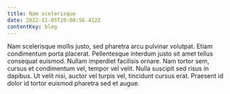 ```yaml
---
title: Nam scelerisque
date: 2022-11-05T20:08:56.412Z
contentKey: blog
---
```


Nam scelerisque mollis justo, sed pharetra arcu pulvinar volutpat. Etiam condimentum porta placerat. Pellentesque interdum justo sit amet tellus consequat euismod. Nullam imperdiet facilisis ornare. Nam tortor sem, cursus et condimentum vel, tempor vel velit. Nulla suscipit sed risus in dapibus. Ut velit nisi, auctor vel turpis vel, tincidunt cursus erat. Praesent id dolor id tortor euismod pharetra sed et augue.

